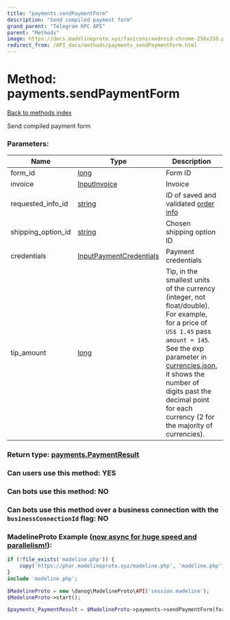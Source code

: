 ```yaml
---
title: "payments.sendPaymentForm"
description: "Send compiled payment form"
grand_parent: "Telegram RPC API"
parent: "Methods"
image: https://docs.madelineproto.xyz/favicons/android-chrome-256x256.png
redirect_from: /API_docs/methods/payments_sendPaymentForm.html
---
```

# Method: payments.sendPaymentForm
[Back to methods index](index.html)



Send compiled payment form

### Parameters:

| Name     |    Type       | Description | Required |
|----------|---------------|-------------|----------|
|form\_id|[long](/API_docs/types/long.html) | Form ID | Yes|
|invoice|[InputInvoice](/API_docs/types/InputInvoice.html) | Invoice | Yes|
|requested\_info\_id|[string](/API_docs/types/string.html) | ID of saved and validated [order info](../constructors/payments.validatedRequestedInfo.html) | Optional|
|shipping\_option\_id|[string](/API_docs/types/string.html) | Chosen shipping option ID | Optional|
|credentials|[InputPaymentCredentials](/API_docs/types/InputPaymentCredentials.html) | Payment credentials | Yes|
|tip\_amount|[long](/API_docs/types/long.html) | Tip, in the smallest units of the currency (integer, not float/double). For example, for a price of `US$ 1.45` pass `amount = 145`. See the exp parameter in [currencies.json](https://core.telegram.org/bots/payments/currencies.json), it shows the number of digits past the decimal point for each currency (2 for the majority of currencies). | Optional|


### Return type: [payments.PaymentResult](/API_docs/types/payments.PaymentResult.html)

### Can users use this method: **YES**


### Can bots use this method: **NO**


### Can bots use this method over a business connection with the `businessConnectionId` flag: **NO**


### MadelineProto Example ([now async for huge speed and parallelism!](https://docs.madelineproto.xyz/docs/ASYNC.html)):


```php
if (!file_exists('madeline.php')) {
    copy('https://phar.madelineproto.xyz/madeline.php', 'madeline.php');
}
include 'madeline.php';

$MadelineProto = new \danog\MadelineProto\API('session.madeline');
$MadelineProto->start();

$payments_PaymentResult = $MadelineProto->payments->sendPaymentForm(form_id: $long, invoice: $InputInvoice, requested_info_id: 'string', shipping_option_id: 'string', credentials: $InputPaymentCredentials, tip_amount: $long, );
```


